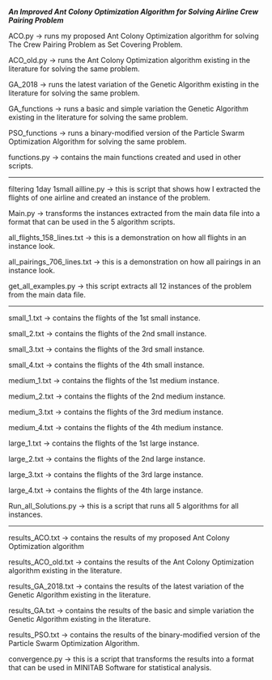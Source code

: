 *********An Improved Ant Colony Optimization Algorithm for Solving Airline Crew Pairing Problem*********

ACO.py -> runs my proposed Ant Colony Optimization algorithm for solving The Crew Pairing Problem as Set Covering Problem.

ACO_old.py -> runs the Ant Colony Optimization algorithm existing in the literature for solving the same problem.

GA_2018 -> runs the latest variation of the Genetic Algorithm existing in the literature for solving the same problem.

GA_functions -> runs a basic and simple variation the Genetic Algorithm existing in the literature for solving the same problem.

PSO_functions -> runs a binary-modified version of the Particle Swarm Optimization Algorithm for solving the same problem.

functions.py -> contains the main functions created and used in other scripts.

------------------------------------------------------------------------

filtering 1day 1small ailline.py -> this is script that shows how I extracted the flights of one airline and created an instance of the problem.

Main.py -> transforms the instances extracted from the main data file into a format that can be used in the 5 algorithm scripts.

all_flights_158_lines.txt -> this is a demonstration on how all flights in an instance look.

all_pairings_706_lines.txt -> this is a demonstration on how all pairings in an instance look.

get_all_examples.py -> this script extracts all 12 instances of the problem from the main data file.

------------------------------------------------------------------------

small_1.txt -> contains the flights of the 1st small instance.

small_2.txt -> contains the flights of the 2nd small instance.

small_3.txt -> contains the flights of the 3rd small instance.

small_4.txt -> contains the flights of the 4th small instance.

medium_1.txt -> contains the flights of the 1st medium instance.

medium_2.txt -> contains the flights of the 2nd medium instance.

medium_3.txt -> contains the flights of the 3rd medium instance.

medium_4.txt -> contains the flights of the 4th medium instance.

large_1.txt -> contains the flights of the 1st large instance.

large_2.txt -> contains the flights of the 2nd large instance.

large_3.txt -> contains the flights of the 3rd large instance.

large_4.txt -> contains the flights of the 4th large instance.

Run_all_Solutions.py -> this is a script that runs all 5 algorithms for all instances.

------------------------------------------------------------------------

results_ACO.txt -> contains the results of my proposed Ant Colony Optimization algorithm

results_ACO_old.txt -> contains the results of the Ant Colony Optimization algorithm existing in the literature.

results_GA_2018.txt -> contains the results of the latest variation of the Genetic Algorithm existing in the literature.

results_GA.txt -> contains the results of the basic and simple variation the Genetic Algorithm existing in the literature.

results_PSO.txt -> contains the results of the binary-modified version of the Particle Swarm Optimization Algorithm.

convergence.py -> this is a script that transforms the results into a format that can be used in MINITAB Software for statistical analysis.
